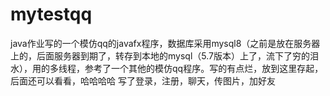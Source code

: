 # mytestqq
java作业写的一个模仿qq的javafx程序，数据库采用mysql8（之前是放在服务器上的，后面服务器到期了，转存到本地的mysql（5.7版本）上了，流下了穷的泪水），用的多线程，参考了一个其他的模仿qq程序。写的有点烂，放到这里存起，后面还可以看看，哈哈哈哈
写了登录，注册，聊天，传图片，加好友
